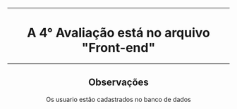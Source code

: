 <hr>
<h1 align="center">A 4° Avaliação está no arquivo "Front-end"</h1>
<hr>
<h2 align="center">Observações</h2>
<p align="center">Os usuario estão cadastrados no banco de dados</p>

